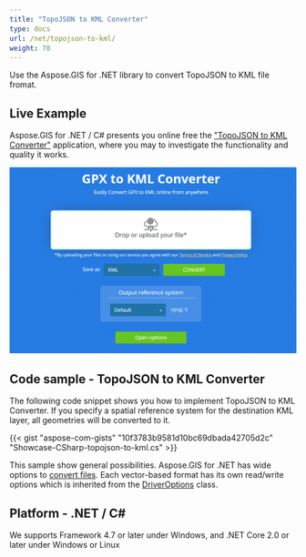 ```yaml
---
title: "TopoJSON to KML Converter"
type: docs
url: /net/topojson-to-kml/
weight: 70
---
```


Use the Aspose.GIS for .NET library to convert TopoJSON to KML file fromat.

## **Live Example**

Aspose.GIS for .NET / C# presents you online free the ["TopoJSON to KML Converter"](https://products.aspose.app/gis/conversion/topojson-to-kml) application, where you may to investigate the functionality and quality it works.

![TopoJSON to KML Converter App](conversion.png)

## **Code sample - TopoJSON to KML Converter**

The following code snippet shows you how to implement TopoJSON to KML Converter. If you specify a spatial reference system for the destination KML layer, all geometries will be converted to it. 

{{< gist "aspose-com-gists" "10f3783b9581d10bc69dbada42705d2c" "Showcase-CSharp-topojson-to-kml.cs" >}}

This sample show general possibilities. Aspose.GIS for .NET has wide options to [convert files](https://docs.aspose.com/gis/net/vector-layers/). Each vector-based format has its own read/write options which is inherited from the [DriverOptions](https://apireference.aspose.com/gis/net/aspose.gis/driveroptions) class.

## **Platform - .NET / C#**

We supports Framework 4.7 or later under Windows, and .NET Core 2.0 or later under Windows or Linux

